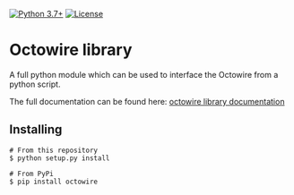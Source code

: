 [![Python 3.7+](https://img.shields.io/badge/python-v3.7+-blue.svg)](https://www.python.org/) [![License](https://img.shields.io/badge/License-Apache%202.0-blue.svg)](LICENSE)
# Octowire library

A full python module which can be used to interface the Octowire from a python script.

The full documentation can be found here: [octowire library documentation](https://bitbucket.org/octowire/octowire-lib/wiki/Home)

## Installing

```
# From this repository
$ python setup.py install

# From PyPi
$ pip install octowire
```